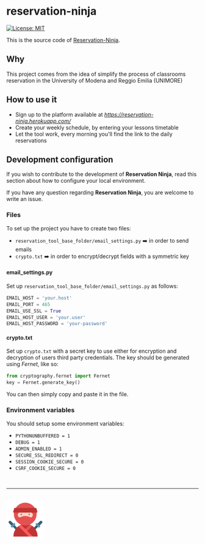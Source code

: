 # reservation-ninja

[![License: MIT](https://img.shields.io/badge/License-MIT-yellow.svg)](https://opensource.org/licenses/MIT)


This is the source code of [Reservation-Ninja](https://reservation-ninja.herokuapp.com/).

## Why

This project comes from the idea of simplify the process of classrooms reservation in the University of Modena and Reggio Emilia (UNIMORE)

## How to use it
  - Sign up to the platform available at *https://reservation-ninja.herokuapp.com/*
  - Create your weekly schedule, by entering your lessons timetable
  - Let the tool work, every morning you'll find the link to the daily reservations

## Development configuration

If you wish to contribute to the development of **Reservation Ninja**, read this section about how to configure your local environment.

If you have any question regarding **Reservation Ninja**, you are welcome to write an issue.

### Files

To set up the project you have to create two files:
  - `reservation_tool_base_folder/email_settings.py` :arrow_right: in order to send emails
  - `crypto.txt` :arrow_right: in order to encrypt/decrypt fields with a symmetric key

#### email_settings.py
Set up `reservation_tool_base_folder/email_settings.py` as follows:
```python
EMAIL_HOST = 'your.host'
EMAIL_PORT = 465
EMAIL_USE_SSL = True
EMAIL_HOST_USER = 'your.user'
EMAIL_HOST_PASSWORD = 'your-password'
```

#### crypto.txt
Set up `crypto.txt` with a secret key to use either for encryption and decryption of users third party credentials. The key should be generated using *Fernet*, like so:
```python
from cryptography.fernet import Fernet
key = Fernet.generate_key()
```
You can then simply copy and paste it in the file.

### Environment variables
You should setup some environment variables:
  - `PYTHONUNBUFFERED = 1`
  - `DEBUG = 1`
  - `ADMIN_ENABLED = 1`
  - `SECURE_SSL_REDIRECT = 0`
  - `SESSION_COOKIE_SECURE = 0`
  - `CSRF_COOKIE_SECURE = 0`

<br>

---

<br>

<img src="static/img/ninja.png" alt="Ninja icon" width="100" /> 